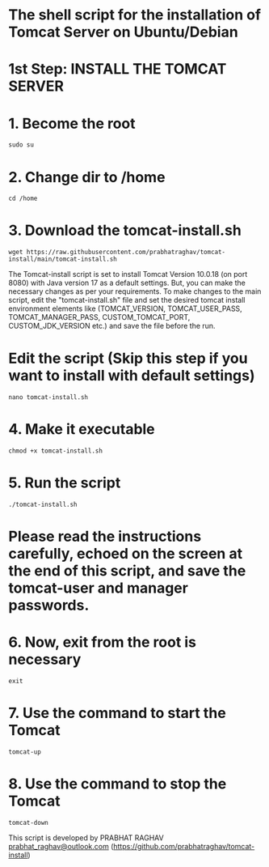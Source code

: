 # The shell script for the installation of Tomcat Server on Ubuntu/Debian

# 1st Step: INSTALL THE TOMCAT SERVER

  # 1. Become the root
    sudo su
  
  # 2. Change dir to /home
    cd /home
  
  # 3. Download the tomcat-install.sh
    wget https://raw.githubusercontent.com/prabhatraghav/tomcat-install/main/tomcat-install.sh

  The Tomcat-install script is set to install Tomcat Version 10.0.18 (on port 8080) with Java version 17 as a default settings. But, you can make the necessary changes as per your requirements. To make changes to the main script, edit the "tomcat-install.sh" file and set the desired tomcat install environment elements like (TOMCAT_VERSION, TOMCAT_USER_PASS, TOMCAT_MANAGER_PASS, CUSTOM_TOMCAT_PORT, CUSTOM_JDK_VERSION etc.) and save the file before the run.
  
  # Edit the script (Skip this step if you want to install with default settings)
    nano tomcat-install.sh

  # 4. Make it executable
    chmod +x tomcat-install.sh

  # 5. Run the script
    ./tomcat-install.sh

# Please read the instructions carefully, echoed on the screen at the end of this script, and save the tomcat-user and manager passwords.

# 6. Now, exit from the root is necessary
    exit

# 7. Use the command to start the Tomcat
    tomcat-up

# 8. Use the command to stop the Tomcat
    tomcat-down

  
This script is developed by PRABHAT RAGHAV prabhat_raghav@outlook.com
(https://github.com/prabhatraghav/tomcat-install)
